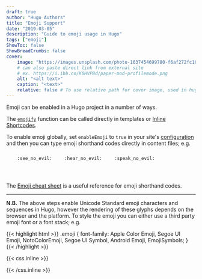 ```yaml
---
draft: true
author: "Hugo Authors"
title: "Emoji Support"
date: "2019-03-05"
description: "Guide to emoji usage in Hugo"
tags: ["emoji"]
ShowToc: false
ShowBreadCrumbs: false
cover:
    image: "https://images.unsplash.com/photo-1637454699780-f6af272fc109?ixlib=rb-1.2.1&ixid=MnwxMjA3fDB8MHxwaG90by1wYWdlfHx8fGVufDB8fHx8&auto=format&fit=crop&w=2070&q=80"
    # can also paste direct link from external site
    # ex. https://i.ibb.co/K0HVPBd/paper-mod-profilemode.png
    alt: "<alt text>"
    caption: "<text>"
    relative: false # To use relative path for cover image, used in hugo Page-bundles
---
```


Emoji can be enabled in a Hugo project in a number of ways.

<!--more-->

The [`emojify`](https://gohugo.io/functions/emojify/) function can be called directly in templates or [Inline Shortcodes](https://gohugo.io/templates/shortcode-templates/#inline-shortcodes).

To enable emoji globally, set `enableEmoji` to `true` in your site's [configuration](https://gohugo.io/getting-started/configuration/) and then you can type emoji shorthand codes directly in content files; e.g.

<p><span class="nowrap"><span class="emojify">🙈</span> <code>:see_no_evil:</code></span>  <span class="nowrap"><span class="emojify">🙉</span> <code>:hear_no_evil:</code></span>  <span class="nowrap"><span class="emojify">🙊</span> <code>:speak_no_evil:</code></span></p>
<br>

The [Emoji cheat sheet](http://www.emoji-cheat-sheet.com/) is a useful reference for emoji shorthand codes.

---

**N.B.** The above steps enable Unicode Standard emoji characters and sequences in Hugo, however the rendering of these glyphs depends on the browser and the platform. To style the emoji you can either use a third party emoji font or a font stack; e.g.

{{< highlight html >}}
.emoji {
font-family: Apple Color Emoji, Segoe UI Emoji, NotoColorEmoji, Segoe UI Symbol, Android Emoji, EmojiSymbols;
}
{{< /highlight >}}

{{< css.inline >}}

<style>
.emojify {
	font-family: Apple Color Emoji, Segoe UI Emoji, NotoColorEmoji, Segoe UI Symbol, Android Emoji, EmojiSymbols;
	font-size: 2rem;
	vertical-align: middle;
}
@media screen and (max-width:650px) {
  .nowrap {
    display: block;
    margin: 25px 0;
  }
}
</style>

{{< /css.inline >}}
